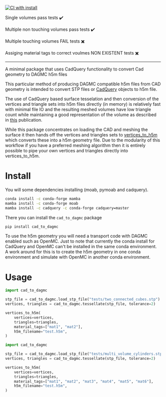 [![CI with install](https://github.com/fusion-energy/cad_to_dagmc/actions/workflows/ci_with_install.yml/badge.svg)](https://github.com/fusion-energy/cad_to_dagmc/actions/workflows/ci_with_install.yml)

Single volumes pass tests :heavy_check_mark:

Multiple non touching volumes pass tests :heavy_check_mark:

Multiple touching volumes FAIL tests :heavy_multiplication_x:

Assiging material tags to correct voulmes NON EXISTENT tests :heavy_multiplication_x:

___

A minimal package that uses CadQuery functionality to convert Cad geometry to DAGMC h5m files

This particular method of producing DAGMC compatible h5m files from CAD geometry
is intended to convert STP files or [CadQuery](https://cadquery.readthedocs.io) objects to h5m file.

The use of CadQuery based surface tesselation and then conversion of the
vertices and triangle sets into h5m files directly (in memory) is relatively
fast with minimal file IO and the resulting meshed volumes have low triangle
count while maintaining a good representation of the volume as described in
[this](https://www.sciencedirect.com/science/article/abs/pii/S0920379615301484)
publication.

While this package concentrates on loading the CAD and meshing the surface it
then hands off the vertices and triangles sets to
[vertices_to_h5m](https://github.com/fusion-energy/vertices_to_h5m) which
converts these into a h5m geometry file.
Due to the modularity of this workflow if you have a preferred meshing
algorithm then it is entirely possible to pipe your own vertices and triangles
directly into vertices_to_h5m.

# Install

You will some dependencies installing (moab, pymoab and cadquery).

```bash
conda install -c conda-forge mamba
mamba install -c conda-forge moab
mamba install -c cadquery -c conda-forge cadquery=master
```

There you can install the ```cad_to_dagmc``` package

```bash
pip install cad_to_dagmc
```

To use the h5m geometry you will need a transport code with DAGMC enabled such as OpenMC.
Just to note that currently the conda install for CadQuery and OpenMC can't be installed in the same conda environment.
A work around for this is to create the h5m geometry in one conda environment and simulate with OpenMC in another conda environment.

# Usage

```python
import cad_to_dagmc

stp_file = cad_to_dagmc.load_stp_file("tests/two_connected_cubes.stp")
vertices, triangles = cad_to_dagmc.tessellate(stp_file, tolerance=2)

vertices_to_h5m(
    vertices=vertices,
    triangles=triangles,
    material_tags=["mat1", "mat2"],
    h5m_filename="test.h5m",
)
```

```python
import cad_to_dagmc

stp_file = cad_to_dagmc.load_stp_file("tests/multi_volume_cylinders.stp")
vertices, triangles = cad_to_dagmc.tessellate(stp_file, tolerance=2)

vertices_to_h5m(
    vertices=vertices,
    triangles=triangles,
    material_tags=["mat1", "mat2", "mat3", "mat4", "mat5", "mat6"],
    h5m_filename="test.h5m",
)
````
